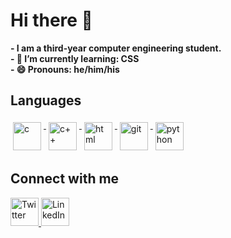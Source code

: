 # Hi there 👋
**- I am a third-year computer engineering student.**<br>
**- 🌱 I’m currently learning: CSS**<br>
**- 😄 Pronouns: he/him/his**<br>  
                   
## Languages      
<p align="left">   
<a href="https://github.com/goutamthakur">
<img src="https://upload.wikimedia.org/wikipedia/commons/1/18/C_Programming_Language.svg" alt="c" width="45" style="vertical-align:top; margin:4px;">
</a>
<a href="https://github.com/goutamthakur">
<img src="https://upload.wikimedia.org/wikipedia/commons/1/18/ISO_C%2B%2B_Logo.svg" alt="c++" width="45" style="vertical-align:top; margin:4px;">
</a>
<a href="https://github.com/goutamthakur">
<img src="https://upload.wikimedia.org/wikipedia/commons/3/38/HTML5_Badge.svg" alt="html" width="45" style="vertical-align:top; margin:4px;">
</a>
<a href="https://github.com/goutamthakur">
<img src="https://upload.wikimedia.org/wikipedia/commons/3/3f/Git_icon.svg" alt="git" width="45" style="vertical-align:top; margin:4px;">
</a>
<a href="https://github.com/goutamthakur">
<img src="https://upload.wikimedia.org/wikipedia/commons/thumb/c/c3/Python-logo-notext.svg/1024px-Python-logo-notext.svg.png" alt="python" width="45" style="vertical-align:top; margin:4px;">
</a>
</p> 


## Connect with me  
<a href="https://twitter.com/goutamthakur25" target="_blank">
<img alt ="Twitter" src="https://www.vectorlogo.zone/logos/twitter/twitter-tile.svg" width="45" title="Twitter">
</a>
<a href="https://www.linkedin.com/in/goutamthakur25/" target="_blank">
<img alt="LinkedIn" src="https://www.vectorlogo.zone/logos/linkedin/linkedin-tile.svg" width="45" title="LinkedIn">
</a>

<!---
<a href="https://goutamthakur.com/">
<img alt = "Website" src="https://cutewallpaper.org/24/world-wide-web-icon-png/1306025388.jpg" width="45">
</a>   
-->
